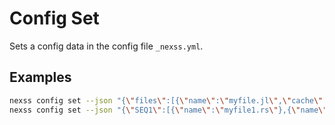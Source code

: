 # Config Set

Sets a config data in the config file `_nexss.yml`.

## Examples

```sh
nexss config set --json "{\"files\":[{\"name\":\"myfile.jl\",\"cache\":\"20s\"}],\"debug\":false}"
nexss config set --json "{\"SEQ1\":[{\"name\":\"myfile1.rs\"},{\"name\":\"myfile2.java\"}]}"
```
